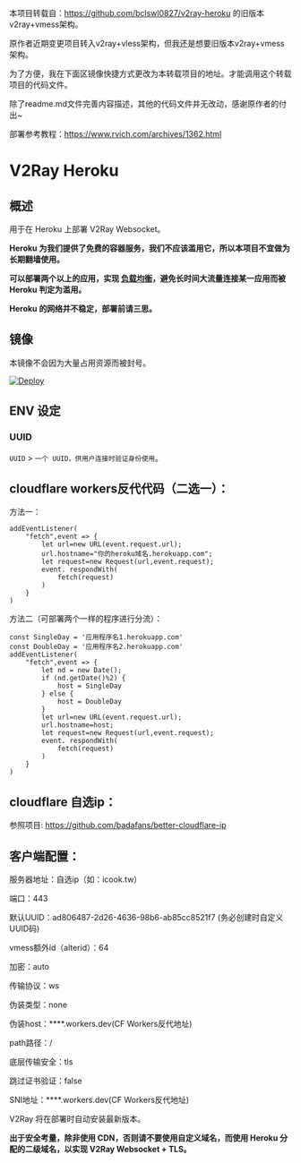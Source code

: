 本项目转载自：https://github.com/bclswl0827/v2ray-heroku 的旧版本v2ray+vmess架构。

原作者近期变更项目转入v2ray+vless架构，但我还是想要旧版本v2ray+vmess架构。

为了方便，我在下面区镜像快捷方式更改为本转载项目的地址。才能调用这个转载项目的代码文件。

除了readme.md文件完善内容描述，其他的代码文件并无改动，感谢原作者的付出~

部署参考教程：https://www.rvich.com/archives/1362.html

# V2Ray Heroku

## 概述

用于在 Heroku 上部署 V2Ray Websocket。

**Heroku 为我们提供了免费的容器服务，我们不应该滥用它，所以本项目不宜做为长期翻墙使用。**

**可以部署两个以上的应用，实现 [负载均衡](https://toutyrater.github.io/routing/balance2.html)，避免长时间大流量连接某一应用而被 Heroku 判定为滥用。**

**Heroku 的网络并不稳定，部署前请三思。**

## 镜像

本镜像不会因为大量占用资源而被封号。

[![Deploy](https://www.herokucdn.com/deploy/button.png)](https://dashboard.heroku.com/new?template=https%3A%2F%2Fgithub.com%2FTestOurView%2Fv2ray-heroku)

## ENV 设定

### UUID

`UUID` > `一个 UUID，供用户连接时验证身份使用`。

## cloudflare workers反代代码（二选一）：

方法一：

```
addEventListener(
    "fetch",event => {
        let url=new URL(event.request.url);
        url.hostname="你的heroku域名.herokuapp.com";
        let request=new Request(url,event.request);
        event. respondWith(
            fetch(request)
        )
    }
)
```

方法二（可部署两个一样的程序进行分流）：

```
const SingleDay = '应用程序名1.herokuapp.com'
const DoubleDay = '应用程序名2.herokuapp.com'
addEventListener(
    "fetch",event => {
        let nd = new Date();
        if (nd.getDate()%2) {
            host = SingleDay
        } else {
            host = DoubleDay
        }
        let url=new URL(event.request.url);
        url.hostname=host;
        let request=new Request(url,event.request);
        event. respondWith(
            fetch(request)
        )
    }
)
```

## cloudflare 自选ip：

参照项目: https://github.com/badafans/better-cloudflare-ip

## 客户端配置：

服务器地址：自选ip（如：icook.tw）

端口：443

默认UUID：ad806487-2d26-4636-98b6-ab85cc8521f7 (务必创建时自定义UUID码)

vmess额外id（alterid）：64

加密：auto

传输协议：ws

伪装类型：none

伪装host：****.workers.dev(CF Workers反代地址)

path路径：/ 

底层传输安全：tls

跳过证书验证：false

SNI地址：****.workers.dev(CF Workers反代地址)

V2Ray 将在部署时自动安装最新版本。

**出于安全考量，除非使用 CDN，否则请不要使用自定义域名，而使用 Heroku 分配的二级域名，以实现 V2Ray Websocket + TLS。**
